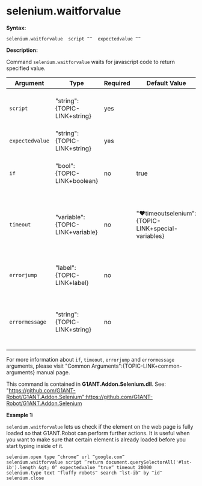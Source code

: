 # selenium.waitforvalue

**Syntax:**

```G1ANT
selenium.waitforvalue  script ‴‴  expectedvalue ‴‴ 

```

**Description:**

Command `selenium.waitforvalue` waits for javascript code to return specified value. 

| Argument | Type | Required | Default Value | Description |
| -------- | ---- | -------- | ------------- | ----------- |
|`script`| "string":{TOPIC-LINK+string}| yes |  | pass the full script as string to get it evaluated in browser |
|`expectedvalue`| "string":{TOPIC-LINK+string}| yes |  | value that we expect script will return |
|`if`| "bool":{TOPIC-LINK+boolean}| no | true | runs the command only if condition is true |
|`timeout`| "variable":{TOPIC-LINK+variable}| no | "♥timeoutselenium":{TOPIC-LINK+special-variables} | specifies time in milliseconds for G1ANT.Robot to wait for the command to be executed |
|`errorjump` | "label":{TOPIC-LINK+label}| no | | name of the label to jump to if given `timeout` expires |
|`errormessage`| "string":{TOPIC-LINK+string}| no |  | message that will be shown in case error occurs and no `errorjump` argument is specified |

For more information about `if`, `timeout`, `errorjump` and `errormessage` arguments, please visit "Common Arguments":{TOPIC-LINK+common-arguments} manual page.

This command is contained in **G1ANT.Addon.Selenium.dll**.
See: "https://github.com/G1ANT-Robot/G1ANT.Addon.Selenium":https://github.com/G1ANT-Robot/G1ANT.Addon.Selenium

**Example 1:**

`selenium.waitforvalue` lets us check if the element on the web page is fully loaded so that G1ANT.Robot can perform further actions. It is useful when you want to make sure that certain element is already loaded before you start typing inside of it.

```G1ANT
selenium.open type ‴chrome‴ url ‴google.com‴
selenium.waitforvalue script ‴return document.querySelectorAll('#lst-ib').length &gt; 0‴ expectedvalue ‴true‴ timeout 20000 
selenium.type text ‴fluffy robots‴ search ‴lst-ib‴ by ‴id‴
selenium.close

```